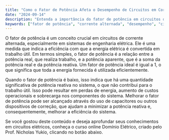 ```yaml
---
title: "Como o Fator de Potência Afeta o Desempenho de Circuitos em Corrente Alternada?"
date: "2024-09-14"
description: "Entenda a importância do fator de potência em circuitos de corrente alternada e seu impacto no desempenho dos sistemas elétricos."
keywords: ["fator de potência", "corrente alternada", "desempenho", "circuitos", "engenharia elétrica"]
---
```


O fator de potência é um conceito crucial em circuitos de corrente alternada, especialmente em sistemas de engenharia elétrica. Ele é uma medida que indica a eficiência com que a energia elétrica é convertida em trabalho útil. Em termos simples, o fator de potência é a relação entre a potência real, que realiza trabalho, e a potência aparente, que é a soma da potência real e da potência reativa. Um fator de potência ideal é igual a 1, o que significa que toda a energia fornecida é utilizada eficientemente.

Quando o fator de potência é baixo, isso indica que há uma quantidade significativa de potência reativa no sistema, o que não contribui para o trabalho útil. Isso pode resultar em perdas de energia, aumento de custos operacionais e sobrecarga nos componentes do sistema. Melhorar o fator de potência pode ser alcançado através do uso de capacitores ou outros dispositivos de correção, que ajudam a minimizar a potência reativa e, consequentemente, melhorar a eficiência do sistema.

Se você gostou deste conteúdo e deseja aprofundar seus conhecimentos em circuitos elétricos, conheça o curso online Domínio Elétrico, criado pelo Prof. Nicholas Yukio, clicando no botão abaixo.